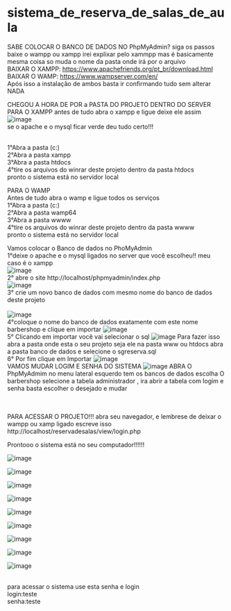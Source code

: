 # sistema_de_reserva_de_salas_de_aula


 SABE  COLOCAR O BANCO DE DADOS  NO PhpMyAdmin? siga os passos<br>
 baixe o wampp ou xampp  irei explixar pelo xammpp mas é basicamente mesma coisa so muda o nome da pasta onde irá por o arquivo <BR> 
 BAIXAR O XAMPP: https://www.apachefriends.org/pt_br/download.html<BR>
 BAIXAR O WAMP: https://www.wampserver.com/en/ <BR>
 Após isso a instalação de ambos basta  ir confirmando tudo sem alterar NADA
 <br>
  
 CHEGOU A HORA DE POR a PASTA DO PROJETO DENTRO DO SERVER
 <br>
 PARA O XAMPP
 antes de tudo  abra o  xampp e ligue  deixe ele assim
 ![image](https://user-images.githubusercontent.com/55327081/205531399-0e6ff02a-0b9c-4b14-8b2d-ea82c3075f3e.png)<br>
   se o apache e o mysql  ficar verde deu tudo certo!!!<br>
<br>
 
 1°Abra a pasta (c:) <br>
 2°Abra a pasta xampp <br>
 3°Abra a pasta htdocs <br>
 4°tire os arquivos do winrar deste projeto dentro da pasta htdocs<br>
 pronto o sistema está  no servidor local
 <br>
 
 PARA O WAMP <br>
 Antes de tudo  abra o wamp e ligue todos os serviços<br>
 1°Abra a pasta (c:) <br>
 2°Abra a pasta wamp64 <br>
 3°Abra a pasta wwww <br>
 4°tire os arquivos do winrar deste projeto dentro da pasta wwww<br>
 pronto o sistema está  no servidor local
 <br>
 
 
 Vamos colocar o  Banco de dados no PhoMyAdmin<br>
1°deixe o apache e o mysql ligados no server que você escolheu!! meu caso é o xampp <br>
![image](https://user-images.githubusercontent.com/55327081/205532489-2ad5a0d9-2d60-452d-8d9e-dd1530df543f.png)
<br>
2° abre o site http://localhost/phpmyadmin/index.php <br>
![image](https://user-images.githubusercontent.com/55327081/205532427-61a0f249-9edd-43ce-8fcc-496300ff029c.png)
 <br>
 3° crie um novo banco de dados com mesmo nome do banco de dados deste projeto <br>  
 ![image](https://user-images.githubusercontent.com/55327081/205532656-228904fd-72a9-4a97-b955-3163312702bf.png)
 <br>
 4°coloque o nome do banco de dados exatamente com este nome barbershop  e clique em importar 
![image](https://user-images.githubusercontent.com/55327081/205533350-4bfd3e78-6939-4d27-9c7a-afe3a9952b4a.png) 
 <br>
 5° Clicando em importar você vai selecionar o sql
 ![image](https://user-images.githubusercontent.com/55327081/205533484-0ebb966a-eaa1-4f1d-baf7-84ea8b6bc711.png)
  Para fazer isso abra a pasta onde esta o seu projeto seja ele na pasta www ou htdocs abra a pasta banco de dados 
 e selecione o sgreserva.sql
 <br>
 6° Por  fim clique em Importar
 ![image](https://user-images.githubusercontent.com/55327081/205533750-21e53685-be70-449a-b784-714b1280c9c8.png)
 <br>
 VAMOS MUDAR LOGIM E SENHA DO SISTEMA 
 ![image](https://user-images.githubusercontent.com/55327081/205530247-95cda104-576f-4991-aa2f-9c75c87e8724.png)
 ABRA O PhpMyAdmim
 no menu lateral esquerdo tem os bancos de dados escolha O barbershop 
 selecione a tabela administrador , ira abrir a tabela com logim e senha basta escolher o desejado e mudar 
  <br>
 <br>
 <br>
 
 PARA ACESSAR O PROJETO!!!
 abra seu navegador, e lembrese de deixar o wampp ou xamp ligado
 escreve  isso <br>
 http://localhost/reservadesalas/view/login.php
 
 Prontooo o sistema está no seu computador!!!!!!
 
 
 ![image](https://user-images.githubusercontent.com/55327081/225060106-fa2cc1ab-7d22-4d87-886b-94e4883bac45.png)

 ![image](https://user-images.githubusercontent.com/55327081/225060230-92a1c7c3-6a33-43c4-90a5-7711726a2e81.png)

 ![image](https://user-images.githubusercontent.com/55327081/225060354-3951696e-0b3a-442e-bb81-106ce2db7405.png)

 ![image](https://user-images.githubusercontent.com/55327081/225060559-43445a05-f8b3-4935-aa08-65eb310617e3.png)

 ![image](https://user-images.githubusercontent.com/55327081/225060663-50ca5c6d-d19f-449c-9433-92fdf4cf44f8.png)

 ![image](https://user-images.githubusercontent.com/55327081/225060785-d630ba04-69c4-4d7b-b62b-2e4abfd5c4a6.png)

 ![image](https://user-images.githubusercontent.com/55327081/225060923-c8ece64a-c8d0-494b-b8a4-5168f1ed1240.png)

 ![image](https://user-images.githubusercontent.com/55327081/225061980-73afd667-af59-4fc3-a5f0-dad13a05e068.png)

 ![image](https://user-images.githubusercontent.com/55327081/225062161-47528f76-f1a2-435a-993e-2ee80deed93c.png)


<br>
para acessar o sistema use  esta senha e login<br>
login:teste<br>
senha:teste<br>

